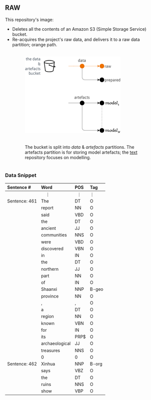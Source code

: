 <br>

## RAW

This repository's image:

* Deletes all the contents of an Amazon S3 (Simple Storage Service) bucket.  
* Re-acquires the project's raw data, and delivers it to a raw data partition; orange path.

<br>

<div style="margin-left: 65px;">
    <img src="./assets/sketches.png" alt="Sketch of bucket paths"/>
</div>

<br>
<br>

<div style="margin-left: 65px; margin-right: 65px;">The bucket is split into <i>data</i> & <i>artefacts</i> partitions.  The artefacts partition is for storing model artefacts; the <a href="https://github.com/membranes/text" target="_blank">text</a> repository focuses on modelling.</div>

<br>

### Data Snippet

| Sentence #    | Word           | POS  | Tag   |
|:--------------|:---------------|:-----|:------|
| &nbsp; | &nbsp; &nbsp; $\vdots$            | &nbsp; $\vdots$   | $\vdots$     |
| Sentence: 461 | The            | DT   | O     |
| &nbsp;        | report         | NN   | O     |
| &nbsp;        | said           | VBD  | O     |
| &nbsp;        | the            | DT   | O     |
| &nbsp;        | ancient        | JJ   | O     |
| &nbsp;        | communities    | NNS  | O     |
| &nbsp;        | were           | VBD  | O     |
| &nbsp;        | discovered     | VBN  | O     |
| &nbsp;        | in             | IN   | O     |
| &nbsp;        | the            | DT   | O     |
| &nbsp;        | northern       | JJ   | O     |
| &nbsp;        | part           | NN   | O     |
| &nbsp;        | of             | IN   | O     |
| &nbsp;        | Shaanxi        | NNP  | B-geo |
| &nbsp;        | province       | NN   | O     |
| &nbsp;        | ,              | ,    | O     |
| &nbsp;        | a              | DT   | O     |
| &nbsp;        | region         | NN   | O     |
| &nbsp;        | known          | VBN  | O     |
| &nbsp;        | for            | IN   | O     |
| &nbsp;        | its            | PRP$ | O     |
| &nbsp;        | archaeological | JJ   | O     |
| &nbsp;        | treasures      | NNS  | O     |
| &nbsp;        | 0              | 0    | O     |
| Sentence: 462 | Xinhua         | NNP  | B-org |
| &nbsp;        | says           | VBZ  | O     |
| &nbsp;        | the            | DT   | O     |
| &nbsp;        | ruins          | NNS  | O     |
| &nbsp;        | show           | VBP  | O     |


<br>
<br>

<br>
<br>

<br>
<br>

<br>
<br>
